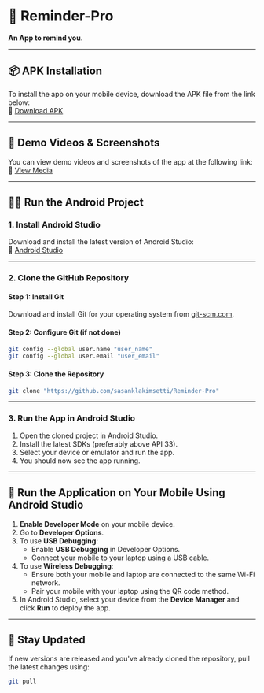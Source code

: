 # 📱 Reminder-Pro  
**An App to remind you.**

---

## 📦 APK Installation  
To install the app on your mobile device, download the APK file from the link below:  
🔗 [Download APK]([https://drive.google.com/file/d/1PhdeI5CIMxjWu9wacBUckJ1Zsn7y-ts8/view?usp=drive_link](https://drive.google.com/uc?export=download&id1PhdeI5CIMxjWu9wacBUckJ1Zsn7y-ts8))

---

## 🎥 Demo Videos & Screenshots  
You can view demo videos and screenshots of the app at the following link:  
📁 [View Media](https://drive.google.com/drive/folders/1J0j61CaFwMK-5b02k0zYm3M99Zcc4IhF?usp=sharing)

---

## 🧑‍💻 Run the Android Project

### 1. Install Android Studio  
Download and install the latest version of Android Studio:  
🔗 [Android Studio](https://developer.android.com/studio)

---

### 2. Clone the GitHub Repository

#### Step 1: Install Git  
Download and install Git for your operating system from [git-scm.com](https://git-scm.com/).

#### Step 2: Configure Git (if not done)
```bash
git config --global user.name "user_name"
git config --global user.email "user_email"
```

#### Step 3: Clone the Repository
```bash
git clone "https://github.com/sasanklakimsetti/Reminder-Pro"
```

---

### 3. Run the App in Android Studio

1. Open the cloned project in Android Studio.  
2. Install the latest SDKs (preferably above API 33).  
3. Select your device or emulator and run the app.  
4. You should now see the app running.


---

## 📲 Run the Application on Your Mobile Using Android Studio

1. **Enable Developer Mode** on your mobile device.
2. Go to **Developer Options**.
3. To use **USB Debugging**:
   - Enable **USB Debugging** in Developer Options.
   - Connect your mobile to your laptop using a USB cable.
4. To use **Wireless Debugging**:
   - Ensure both your mobile and laptop are connected to the same Wi-Fi network.
   - Pair your mobile with your laptop using the QR code method.
5. In Android Studio, select your device from the **Device Manager** and click **Run** to deploy the app.


---

## 🔄 Stay Updated

If new versions are released and you've already cloned the repository, pull the latest changes using:

```bash
git pull
```

